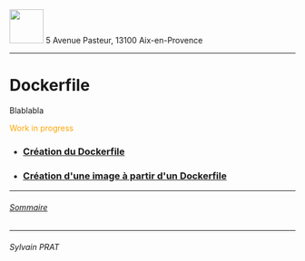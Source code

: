 <img style="height: 60px;" src="http://www.lpl-aix.fr/wp-content/uploads/2018/04/LPL_240_180.jpg" />
5 Avenue Pasteur, 13100 Aix-en-Provence

***

# Dockerfile

Blablabla
<div style='color: orange'>Work in progress</div>


- ### <a href="https://github.com/sylvain-prat/DocDocker/blob/master/Dockerfile/Creation_Dockerfile.md">Création du Dockerfile</a>

- ### <a href="https://github.com/sylvain-prat/DocDocker/blob/master/Dockerfile/Creation_Image.md">Création d'une image à partir d'un Dockerfile</a>


---
###### <a href="https://github.com/sylvain-prat/DocDocker/blob/master/README.md">Sommaire</a>

---
###### Sylvain PRAT
